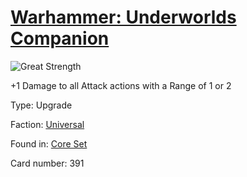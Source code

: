 # [Warhammer: Underworlds Companion](https://guidokessels.github.io/wh-underworlds)

  

![Great Strength](https://warhammerunderworlds.com/wp-content/uploads/sites/6/2017/12/391_ENG-Great-Strength.png)

+1 Damage to all Attack actions with a Range of 1 or 2

Type: Upgrade

Faction: [Universal](https://guidokessels.github.io/wh-underworlds/factions/universal)

Found in: [Core Set](https://guidokessels.github.io/wh-underworlds/locations/core-set)

Card number: 391
